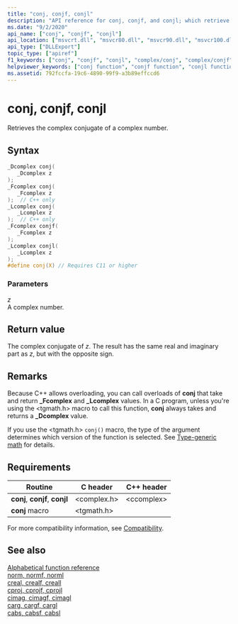 ```yaml
---
title: "conj, conjf, conjl"
description: "API reference for conj, conjf, and conjl; which retrieve the complex conjugate of a complex number."
ms.date: "9/2/2020"
api_name: ["conj", "conjf", "conjl"]
api_location: ["msvcrt.dll", "msvcr80.dll", "msvcr90.dll", "msvcr100.dll", "msvcr100_clr0400.dll", "msvcr110.dll", "msvcr110_clr0400.dll", "msvcr120.dll", "msvcr120_clr0400.dll", "ucrtbase.dll", "api-ms-win-crt-math-l1-1-0.dll"]
api_type: ["DLLExport"]
topic_type: ["apiref"]
f1_keywords: ["conj", "conjf", "conjl", "complex/conj", "complex/conjf", "complex/conjl"]
helpviewer_keywords: ["conj function", "conjf function", "conjl function"]
ms.assetid: 792fccfa-19c6-4890-99f9-a3b89effccd6
---
```

# conj, conjf, conjl

Retrieves the complex conjugate of a complex number.

## Syntax

```C
_Dcomplex conj(
   _Dcomplex z
);
_Fcomplex conj(
   _Fcomplex z
);  // C++ only
_Lcomplex conj(
   _Lcomplex z
);  // C++ only
_Fcomplex conjf(
   _Fcomplex z
);
_Lcomplex conjl(
   _Lcomplex z
);
#define conj(X) // Requires C11 or higher
```

### Parameters

*z*\
A complex number.

## Return value

The complex conjugate  of *z*.  The result has the same real and imaginary part as *z*, but with the opposite sign.

## Remarks

Because C++ allows overloading, you can call overloads of **conj** that take and return **_Fcomplex** and **_Lcomplex** values. In a C program, unless you're using the \<tgmath.h> macro to call this function, **conj** always takes and returns a **_Dcomplex** value.

If you use the \<tgmath.h> `conj()` macro, the type of the argument determines which version of the function is selected. See [Type-generic math](../tgmath.md) for details.

## Requirements

|Routine|C header|C++ header|
|-------------|--------------|------------------|
|**conj**, **conjf**, **conjl**|\<complex.h>|\<ccomplex>|
|**conj** macro | \<tgmath.h> ||

For more compatibility information, see [Compatibility](../compatibility.md).

## See also

[Alphabetical function reference](crt-alphabetical-function-reference.md)\
[norm, normf, norml](norm-normf-norml1.md)\
[creal, crealf, creall](creal-crealf-creall.md)\
[cproj, cprojf, cprojl](cproj-cprojf-cprojl.md)\
[cimag, cimagf, cimagl](cimag-cimagf-cimagl.md)\
[carg, cargf, cargl](carg-cargf-cargl.md)\
[cabs, cabsf, cabsl](cabs-cabsf-cabsl.md)
